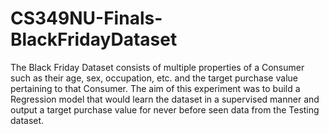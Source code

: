 # CS349NU-Finals-BlackFridayDataset

The Black Friday Dataset consists of multiple properties of a Consumer such as their age, sex, occupation, etc. and  the target purchase value pertaining to that Consumer. The aim of this experiment was to build a Regression model that would learn the dataset in a supervised manner and output a target purchase value for never before seen data from the Testing dataset. 

